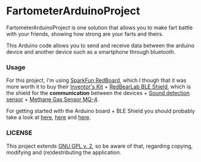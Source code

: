# FartometerArduinoProject
FartometerArduinoProject is one solution that allows you to make fart battle with your friends, showing how strong are your farts and theirs.

This Arduino code allows you to send and receive data between the arduino device and another device such as a smartphone through bluetooth.

### Usage

For this project, I'm using [SparkFun RedBoard](https://www.sparkfun.com/products/12757), which I though that it was more worth it to buy their [Inventor's Kit](https://www.sparkfun.com/products/12060) + [RedBearLab BLE Shield](http://redbearlab.com/bleshield/), which is the shield for the **communication** between the devices + [Sound detection sensor](http://www.lightinthebox.com/high-quality-arduino-microphone-sound-detection-sensor-module_p903301.html) + [Methane Gas Sensor MQ-4](http://leeselectronic.com/product/15529.html).

For getting started with the Arduino board + BLE Shield you should probably take a look at [here](https://github.com/RedBearLab/nRF8001), [here](https://github.com/RedBearLab/BLEShield/blob/master/Docs/LibraryManager.pdf) and [here](http://redbearlab.com/getting-started-bleshield).

### LICENSE
This project extends [GNU GPL v. 2](https://www.gnu.org/licenses/old-licenses/gpl-2.0.en.html), so be aware of that, regarding copying, modifying and (re)destributing the application. 
